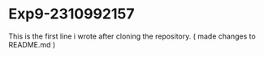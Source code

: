 # Exp9-2310992157
This is the first line i wrote after cloning the repository. ( made changes to README.md )
